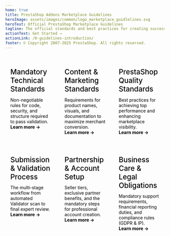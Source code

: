 ```yaml
---
home: true
title: PrestaShop Addons Marketplace Guidelines
heroImage: assets/images/common/logo_marketplace_guidlelines.svg
heroText: Official PrestaShop Marketplace Guidelines
tagline: The official standards and best practices for creating successful modules and themes in the PrestaShop Marketplace
actionText: Get Started →
actionLink: /0-guidelines-introduction/
footer: © Copyright 2007-2025 PrestaShop. All rights reserved.
---
```

<div class="features-list">

  <div class="feature">
    <h3>Mandatory Technical Standards</h3>
    <p>Non-negotiable rules for code, security, and structure required to pass validation.
     <br><a href="/2-technical-development-standards/">Learn more →</a></p>
  </div>

  <div class="feature">
    <h3>Content & Marketing Standards</h3>
    <p>Requirements for product names, visuals, and documentation to maximize merchant conversion.
    <br><a href="/3-content-and-marketing-standards/">Learn more →</a></p>
  </div>

  <div class="feature">
    <h3>PrestaShop Quality Standards</h3>
    <p>Best practices for achieving top performance and enhancing marketplace visibility.
    <br><a href="/4-quality-standards-and-verified-plus/">Learn more →</a></p>
  </div>
</div>
<div class="features-list">

  <div class="feature">
    <h3>Submission & Validation Process</h3>
    <p>The multi-stage workflow from automated Validator scan to final expert review.
    <br><a href="/5-submission-and-validation-process/">Learn more →</a></p>
  </div>

  <div class="feature">
    <h3>Partnership & Account Setup</h3>
    <p>Seller tiers, exclusive partner benefits, and the mandatory steps for professional account creation.
    <br><a href="/1-getting-started/">Learn more →</a></p>
  </div>

  <div class="feature">
    <h3>Business Care & Legal Obligations</h3>
    <p>Mandatory support requirements, financial reporting duties, and compliance rules (GDPR & IP).
    <br><a href="/7-legal-and-compliance/">Learn more →</a></p>
  </div>
</div>

<style>
/* This FINAL CSS unifies spacing for a clean, balanced look */

/* Base style for all feature rows (applying padding for equal vertical spacing) */
.features-list {
    display: flex;
    justify-content: space-between;
    width: 100%;

    /* We are reducing margin and increasing padding to unify the spacing */
    margin: 0;
    padding: 2.5rem 0 2.5rem 0; /* Creates equal vertical space above and below the features */
}

/* 1. Add the separator line ONLY to the first row (and space it from the hero section) */
.features-list:first-of-type {
    border-top: 1px solid #ddd; /* Subtle Separator */
    margin-top: 3rem; /* Space the first row down from the "Get Started" button */
    padding-top: 3rem; /* Increase the space above the separator */
}

/* 2. Reduce the space between the first and second row */
/* We target the second row to reduce its top padding, bringing it closer to the first row */
.features-list + .features-list {
    margin-top: 0; /* Remove top margin between rows */
    padding-top: 1.5rem; /* Small vertical gap between the rows */
}

/* Content and sizing styles */
.features-list .feature {
    flex-basis: 32%;
    padding: 0 1rem;
    box-sizing: border-box;
}

.features-list .feature h3 {
    font-size: 1.4rem;
    font-weight: 500;
    border-bottom: none;
    /* Unify spacing between Title (h3) and Details (p) */
    margin-top: 0;
    margin-bottom: 0.8rem;
    padding-bottom: 0;
    color: black;
}

.features-list .feature p {
    color: black;
    /* Reduce padding/margin on paragraphs for tight text blocks */
    margin-top: 0;
    margin-bottom: 0;
}

.features-list a {
    font-weight: bold;
    color: #000000;
    text-decoration: none;
}
</style>
